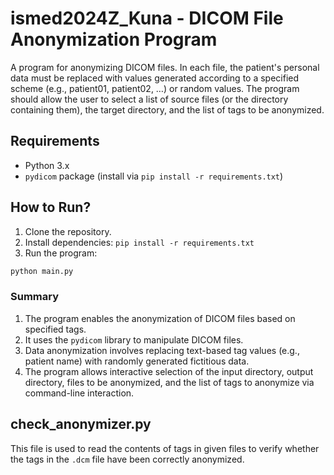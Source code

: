 # ismed2024Z_Kuna - DICOM File Anonymization Program  

A program for anonymizing DICOM files. In each file, the patient's personal data must be replaced with values generated according to a specified scheme (e.g., patient01, patient02, …) or random values. The program should allow the user to select a list of source files (or the directory containing them), the target directory, and the list of tags to be anonymized. 

## Requirements  

- Python 3.x 
- `pydicom` package (install via `pip install -r requirements.txt`) 

## How to Run?  

1. Clone the repository. 
2. Install dependencies: `pip install -r requirements.txt` 
3. Run the program: 

```bash
python main.py
```

### Summary  

1. The program enables the anonymization of DICOM files based on specified tags. 
2. It uses the `pydicom` library to manipulate DICOM files. 
3. Data anonymization involves replacing text-based tag values (e.g., patient name) with randomly generated fictitious data. 
4. The program allows interactive selection of the input directory, output directory, files to be anonymized, and the list of tags to anonymize via command-line interaction. 

## check_anonymizer.py  

This file is used to read the contents of tags in given files to verify whether the tags in the `.dcm` file have been correctly anonymized.

